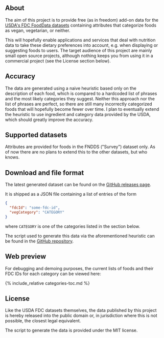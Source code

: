 ## About

The aim of this project is to provide free (as in freedom) add-on data for the
[USDA's FDC FoodData datasets](https://fdc.nal.usda.gov/download-datasets.html)
containing attributes that categorize foods as vegan, vegetarian, or neither.

This will hopefully enable applications and services that deal with nutrition
data to take these dietary preferences into account, e.g. when displaying or
suggesting foods to users. The target audience of this project are mainly small
open source projects, although nothing keeps you from using it in a commercial
project (see the License section below).

## Accuracy

The data are generated using a naive heuristic based only on the description of
each food, which is compared to a hardcoded list of phrases and the most likely
categories they suggest. Neither this approach nor the list of phrases are
perfect, so there are still many incorrectly categorized foods that will
hopefully become fewer over time. I plan to eventually extend the heuristic to
use ingredient and category data provided by the USDA, which should greatly
improve the accuracy.

## Supported datasets

Attributes are provided for foods in the FNDDS ("Survey") dataset only. As of
now there are no plans to extend this to the other datasets, but who knows.

## Download and file format

The latest generated dataset can be found on the [GitHub releases
page](https://github.com/v3gtb/fooddata-vegattributes/releases).

It is shipped as a JSON file containing a list of entries of the form

```json
{
  "fdcId": "some-fdc-id",
  "vegCategory": "CATEGORY"
}
```

where `CATEGORY` is one of the categories listed in the section below.

The script used to generate this data via the aforementioned heuristic can be
found in the [GitHub
repository](https://github.com/v3gtb/fooddata-vegattributes).

## Web preview

For debugging and demoing purposes, the current lists of foods and their FDC
IDs for each category can be viewed here:

{% include_relative categories-toc.md %}

## License

Like the USDA FDC datasets themselves, the data published by this project is
hereby released into the public domain or, in jurisdiction where this is not
possible, the closest legal equivalent.

The script to generate the data is provided under the MIT license.
